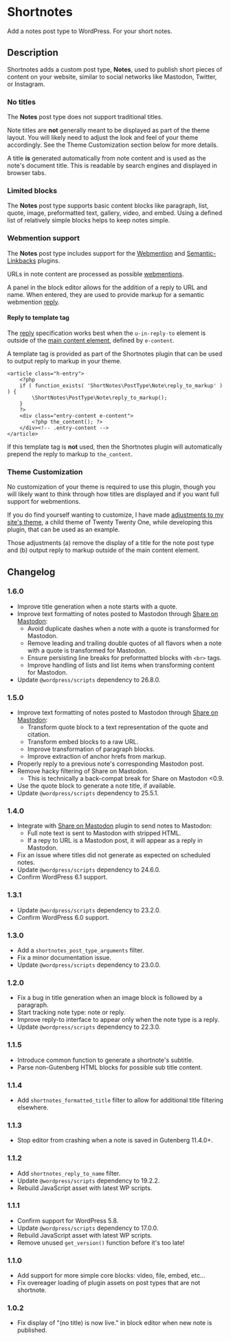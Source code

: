 # Shortnotes

Add a notes post type to WordPress. For your short notes.

## Description

Shortnotes adds a custom post type, **Notes**, used to publish short pieces of content on your website, similar to social networks like Mastodon, Twitter, or Instagram.

### No titles

The **Notes** post type does not support traditional titles.

Note titles are **not** generally meant to be displayed as part of the theme layout. You will likely need to adjust the look and feel of your theme accordingly. See the Theme Customization section below for more details.

A title **is** generated automatically from note content and is used as the note's document title. This is readable by search engines and displayed in browser tabs.

### Limited blocks

The **Notes** post type supports basic content blocks like paragraph, list, quote, image, preformatted text, gallery, video, and embed. Using a defined list of relatively simple blocks helps to keep notes simple.

### Webmention support

The **Notes** post type includes support for the [Webmention](https://wordpress.org/plugins/webmention/) and [Semantic-Linkbacks](https://wordpress.org/plugins/semantic-linkbacks/) plugins.

URLs in note content are processed as possible [webmentions](https://indieweb.org/webmention).

A panel in the block editor allows for the addition of a reply to URL and name. When entered, they are used to provide markup for a semantic webmention [reply](https://indieweb.org/reply).

#### Reply to template tag

The [reply](https://indieweb.org/reply) specification works best when the `u-in-reply-to` element is outside of the [main content element](http://microformats.org/wiki/h-entry#Properties), defined by `e-content`.

A template tag is provided as part of the Shortnotes plugin that can be used to output reply to markup in your theme.

	<article class="h-entry">
		<?php
		if ( function_exists( 'ShortNotes\PostType\Note\reply_to_markup' ) ) {
			\ShortNotes\PostType\Note\reply_to_markup();
		}
		?>
		<div class="entry-content e-content">
			<?php the_content(); ?>
		</div><!-- .entry-content -->
	</article>

If this template tag is **not** used, then the Shortnotes plugin will automatically prepend the reply to markup to `the_content`.

### Theme Customization

No customization of your theme is required to use this plugin, though you will likely want to think through how titles are displayed and if you want full support for webmentions.

If you do find yourself wanting to customize, I have made [adjustments to my site's theme](https://github.com/jeremyfelt/writemore/blob/0b344cc9613b1ed011cba13cb3c09376def596fc/template-parts/content/content-single.php#L16-L36), a child theme of Twenty Twenty One, while developing this plugin, that can be used as an example.

Those adjustments (a) remove the display of a title for the note post type and (b) output reply to markup outside of the main content element.

## Changelog

### 1.6.0

* Improve title generation when a note starts with a quote.
* Improve text formatting of notes posted to Mastodon through [Share on Mastodon](https://wordpress.org/plugins/share-on-mastodon/):
  * Avoid duplicate dashes when a note with a quote is transformed for Mastodon.
  * Remove leading and trailing double quotes of all flavors when a note with a quote is transformed for Mastodon.
  * Ensure persisting line breaks for preformatted blocks with `<br>` tags.
  * Improve handling of lists and list items when transforming content for Mastodon.
* Update `@wordpress/scripts` dependency to 26.8.0.

### 1.5.0

* Improve text formatting of notes posted to Mastodon through [Share on Mastodon](https://wordpress.org/plugins/share-on-mastodon/):
  * Transform quote block to a text representation of the quote and citation.
  * Transform embed blocks to a raw URL.
  * Improve transformation of paragraph blocks.
  * Improve extraction of anchor hrefs from markup.
* Properly reply to a previous note's corresponding Mastodon post.
* Remove hacky filtering of Share on Mastodon.
  * This is technically a back-compat break for Share on Mastodon <0.9.
* Use the quote block to generate a note title, if available.
* Update `@wordpress/scripts` dependency to 25.5.1.

### 1.4.0

* Integrate with [Share on Mastodon](https://wordpress.org/plugins/share-on-mastodon/) plugin to send notes to Mastodon:
  * Full note text is sent to Mastodon with stripped HTML.
  * If a repy to URL is a Mastodon post, it will appear as a reply in Mastodon.
* Fix an issue where titles did not generate as expected on scheduled notes.
* Update `@wordpress/scripts` dependency to 24.6.0.
* Confirm WordPress 6.1 support.

### 1.3.1

* Update `@wordpress/scripts` dependency to 23.2.0.
* Confirm WordPress 6.0 support.

### 1.3.0

* Add a `shortnotes_post_type_arguments` filter.
* Fix a minor documentation issue.
* Update `@wordpress/scripts` dependency to 23.0.0.

### 1.2.0

* Fix a bug in title generation when an image block is followed by a paragraph.
* Start tracking note type: note or reply.
* Improve reply-to interface to appear only when the note type is a reply.
* Update `@wordpress/scripts` dependency to 22.3.0.

### 1.1.5

* Introduce common function to generate a shortnote's subtitle.
* Parse non-Gutenberg HTML blocks for possible sub title content.

### 1.1.4

* Add `shortnotes_formatted_title` filter to allow for additional title filtering elsewhere.

### 1.1.3

* Stop editor from crashing when a note is saved in Gutenberg 11.4.0+.

### 1.1.2

* Add `shortnotes_reply_to_name` filter.
* Update `@wordpress/scripts` dependency to 19.2.2.
* Rebuild JavaScript asset with latest WP scripts.

### 1.1.1

* Confirm support for WordPress 5.8.
* Update `@wordpress/scripts` dependency to 17.0.0.
* Rebuild JavaScript asset with latest WP scripts.
* Remove unused `get_version()` function before it's too late!

### 1.1.0

* Add support for more simple core blocks: video, file, embed, etc...
* Fix overeager loading of plugin assets on post types that are not shortnote.

### 1.0.2

* Fix display of "(no title) is now live." in block editor when new note is published.

